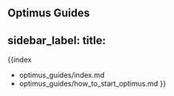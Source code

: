 Optimus Guides
---
sidebar_label: 
title: 
---          

{{index
- optimus_guides/index.md
- optimus_guides/how_to_start_optimus.md
}}